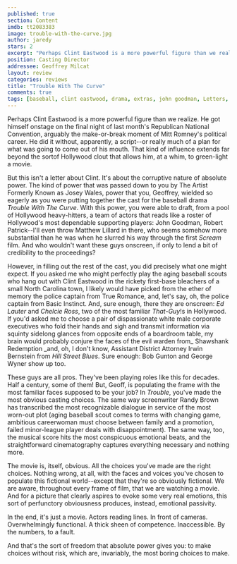 ```yaml
---
published: true
section: Content
imdb: tt2083383
image: trouble-with-the-curve.jpg
author: jaredy
stars: 2
excerpt: "Perhaps Clint Eastwood is a more powerful figure than we realize."
position: Casting Director
addressee: Geoffrey Milcat
layout: review
categories: reviews
title: "Trouble With The Curve"
comments: true
tags: [baseball, clint eastwood, drama, extras, john goodman, Letters, sports]
---
```

Perhaps Clint Eastwood is a more powerful figure than we realize. He got himself onstage on the final night of last month's Republican National Convention, arguably the make-or-break moment of Mitt Romney's political career. He did it without, apparently, a script--or really much of a plan for what was going to come out of his mouth. That kind of influence extends far beyond the sortof Hollywood clout that allows him, at a whim, to green-light a movie.

But this isn't a letter about Clint. It's about the corruptive nature of absolute power. The kind of power that was passed down to you by The Artist Formerly Known as Josey Wales, power that you, Geoffrey, wielded so eagerly as you were putting together the cast for the baseball drama _Trouble With The Curve_. With this power, you were able to draft, from a pool of Hollywood heavy-hitters, a team of actors that reads like a roster of Hollywood's most dependable supporting players: John Goodman, Robert Patrick--I'll even throw Matthew Lillard in there, who seems somehow more substantial than he was when he slurred his way through the first _Scream_ film. And who wouldn't want these guys onscreen, if only to lend a bit of credibility to the proceedings?

However, in filling out the rest of the cast, you did precisely what one might expect. If you asked me who might perfectly play the aging baseball scouts who hang out with Clint Eastwood in the rickety first-base bleachers of a small North Carolina town, I likely would have picked from the ether of memory the police captain from True Romance, and, let's say, oh, the police captain from Basic Instinct. And, sure enough, there they are onscreen: _Ed Lauter_ and _Chelcie Ross_, two of the most familiar _That-Guy_!s in Hollywood. If you'd asked me to choose a pair of dispassionate white male corporate executives who fold their hands and sigh and transmit information via squinty sidelong glances from opposite ends of a boardroom table, my brain would probably conjure the faces of the evil warden from_ Shawshank Redemption _and, oh, I don't know, Assistant District Attorney Irwin Bernstein from _Hill Street Blues_. Sure enough: Bob Gunton and George Wyner show up too.

These guys are all pros. They've been playing roles like this for decades. Half a century, some of them! But, Geoff, is populating the frame with the most familiar faces supposed to be your job? In _Trouble_, you've made the most obvious casting choices. The same way screenwriter Randy Brown has transcribed the most recognizable dialogue in service of the most worn-out plot (aging baseball scout comes to terms with changing game, ambitious careerwoman must choose between family and a promotion, failed minor-league player deals with disappointment). The same way, too, the musical score hits the most conspicuous emotional beats, and the straightforward cinematography captures everything necessary and nothing more.

The movie is, itself, obvious. All the choices you've made are the right choices. Nothing wrong, at all, with the faces and voices you've chosen to populate this fictional world--except that they're so obviously fictional. We are aware, throughout every frame of film, that we are watching a movie. And for a picture that clearly aspires to evoke some very real emotions, this sort of perfunctory obviousness produces, instead, emotional passivity.

In the end, it's just a movie. Actors reading lines. In front of cameras. Overwhelmingly functional. A thick sheen of competence. Inaccessible. By the numbers, to a fault. 

And that's the sort of freedom that absolute power gives you: to make choices without risk, which are, invariably, the most boring choices to make.